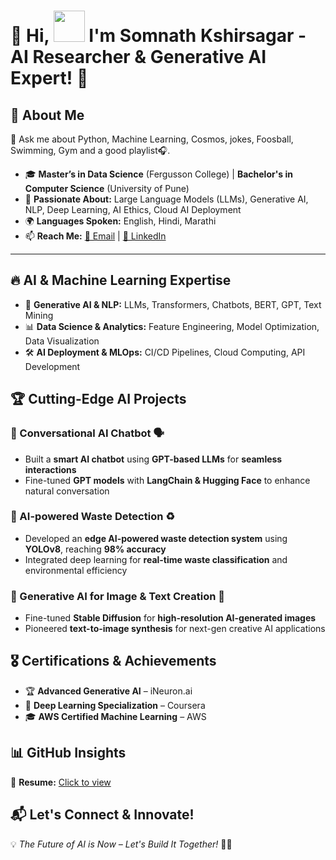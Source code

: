 # 🌟 Hi, <img alt="" src="https://media1.tenor.com/images/e5a6c8fff7422d5a137feade378401ac/tenor.gif?itemid=5530137" width="50px">  I'm Somnath Kshirsagar - AI Researcher & Generative AI Expert! 🤖

## 🌟 About Me

💬 Ask me about Python, Machine Learning, Cosmos, jokes, Foosball, Swimming, Gym and a good playlist🎧.

- 🎓 **Master’s in Data Science** (Fergusson College) | **Bachelor's in Computer Science** (University of Pune)
- 🧠 **Passionate About:** Large Language Models (LLMs), Generative AI, NLP, Deep Learning, AI Ethics, Cloud AI Deployment
- 🌍 **Languages Spoken:** English, Hindi, Marathi
- 📫 **Reach Me:** [📧 Email](mailto\:somanathtk198@gmail.com) | [💼 LinkedIn](https://www.linkedin.com/in/somnath-kshirsagar/) 

---

## 🔥 AI & Machine Learning Expertise

- 🤖 **Generative AI & NLP:** LLMs, Transformers, Chatbots, BERT, GPT, Text Mining
- 📊 **Data Science & Analytics:** Feature Engineering, Model Optimization, Data Visualization
- 🛠️ **AI Deployment & MLOps:** CI/CD Pipelines, Cloud Computing, API Development

## 🏆 Cutting-Edge AI Projects

### 🔹 Conversational AI Chatbot 🗣️

- Built a **smart AI chatbot** using **GPT-based LLMs** for **seamless interactions**
- Fine-tuned **GPT models** with **LangChain & Hugging Face** to enhance natural conversation

### 🔹 AI-powered Waste Detection ♻️

- Developed an **edge AI-powered waste detection system** using **YOLOv8**, reaching **98% accuracy**
- Integrated deep learning for **real-time waste classification** and environmental efficiency

### 🔹 Generative AI for Image & Text Creation 🎨

- Fine-tuned **Stable Diffusion** for **high-resolution AI-generated images** 
- Pioneered **text-to-image synthesis** for next-gen creative AI applications

## 🎖️ Certifications & Achievements

- 🏆 **Advanced Generative AI** – iNeuron.ai
- 🏅 **Deep Learning Specialization** – Coursera
- 🎓 **AWS Certified Machine Learning** – AWS

## 📊 GitHub Insights

📄 **Resume:** [Click to view](https://drive.google.com/file/d/1wyzDarRBgW_cOO_4M3c6cTZhypVfDKDy/view?usp=sharing)

## 📬 Let's Connect & Innovate!

💡 *The Future of AI is Now – Let's Build It Together!* 🚀🤖

